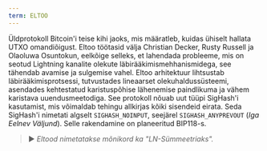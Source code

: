```yaml
---
term: ELTOO
---
```


Üldprotokoll Bitcoin'i teise kihi jaoks, mis määratleb, kuidas ühiselt hallata UTXO omandiõigust. Eltoo töötasid välja Christian Decker, Rusty Russell ja Olaoluwa Osuntokun, eelkõige selleks, et lahendada probleeme, mis on seotud Lightning kanalite olekute läbirääkimismehhanismidega, see tähendab avamise ja sulgemise vahel. Eltoo arhitektuur lihtsustab läbirääkimisprotsessi, tutvustades lineaarset olekuhaldussüsteemi, asendades kehtestatud karistuspõhise lähenemise paindlikuma ja vähem karistava uuendusmeetodiga. See protokoll nõuab uut tüüpi SigHash'i kasutamist, mis võimaldab tehingu allkirjas kõiki sisendeid eirata. Seda SigHash'i nimetati algselt `SIGHASH_NOINPUT`, seejärel `SIGHASH_ANYPREVOUT` (*Iga Eelnev Väljund*). Selle rakendamine on planeeritud BIP118-s.

> ► *Eltood nimetatakse mõnikord ka "LN-Sümmeetriaks".*